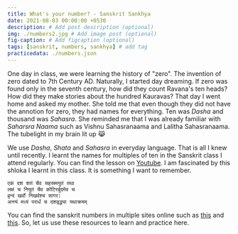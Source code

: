 ```yaml
---
title: What's your number? - Sanskrit Sankhya
date: 2021-08-03 00:00:00 +0530
description: # Add post description (optional)
img: ./numbers2.jpg # Add image post (optional)
fig-caption: # Add figcaption (optional)
tags: [sanskrit, numbers, sankhya] # add tag
practicedata: ./numbers.json
---
```


One day in class, we were learning the history of "zero". The invention of zero dated to 7th Century AD. Naturally, I started day dreaming. If zero was found only in the seventh century, how did they count Ravana's ten heads? How did they make stories about the hundred Kauravas? That day I went home and asked my mother. She told me that even though they did not have the annotion for zero, they had names for everything. Ten was _Dasha_ and thousand was _Sahasra_. She reminded me that I was already familiar with _Saharsra Naama_ such as Vishnu Sahasranaama and Lalitha Sahasranaama.  The tubelight in my brain lit up :joy_cat:

We use _Dasha_, _Shata_ and _Sahasra_ in everyday language. That is all I knew until recently. I learnt the names for multiples of ten in the Sanskrit class I attend regularly. You can find the lesson on [Youtube](https://youtu.be/2UxsbgATfIk). I am fascinated by this shloka I learnt in this class. It is something I want to remember.

```
एकं दश शतं चैव सहस्रमयुतं तथा
लक्षं च नियुतं चैव कोटिरर्बुदमेव च​
व्रृन्दं खर्वो निखर्वश्च सागर​:
अन्त्यं मध्यं परार्धं च दशवृद्ध्या यथाक्रमम्
```
You can find the sanskrit numbers in multiple sites online such as [this](https://youtu.be/2UxsbgATfIk?t=257) and [this](http://www.sushmajee.com/reldictionary/dictionary/page-N/numbers.htm). So, let us use these resources to learn and practice here. 